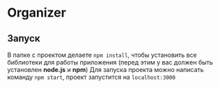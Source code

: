 # Organizer

## Запуск
В папке с проектом делаете `npm install`, чтобы установить все библиотеки для работы приложения (перед этим у вас должен быть установлен <b>node.js</b> и <b>npm</b>)
Для запуска проекта можно написать команду `npm start`, проект запустится на `localhost:3000`
